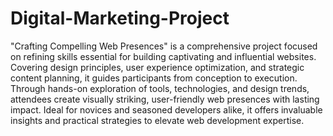 # Digital-Marketing-Project
"Crafting Compelling Web Presences" is a comprehensive project focused on refining skills essential for building captivating and influential websites. Covering design principles, user experience optimization, and strategic content planning, it guides participants from conception to execution. Through hands-on exploration of tools, technologies, and design trends, attendees create visually striking, user-friendly web presences with lasting impact. Ideal for novices and seasoned developers alike, it offers invaluable insights and practical strategies to elevate web development expertise.
